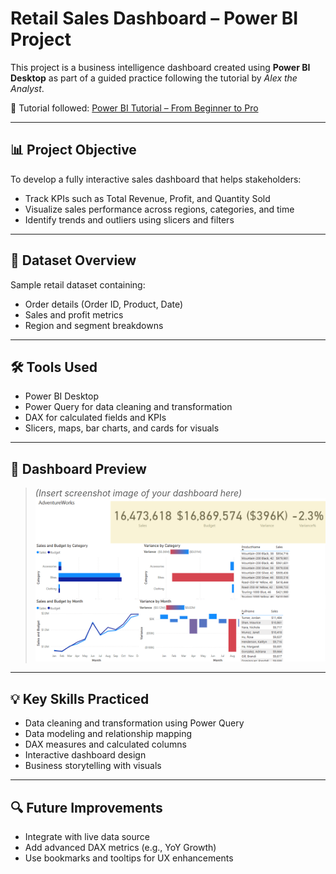 # Retail Sales Dashboard – Power BI Project

This project is a business intelligence dashboard created using **Power BI Desktop** as part of a guided practice following the tutorial by *Alex the Analyst*.

🔗 Tutorial followed: [Power BI Tutorial – From Beginner to Pro](https://www.youtube.com/watch?v=AGrl-H87pRU)

---

## 📊 Project Objective

To develop a fully interactive sales dashboard that helps stakeholders:
- Track KPIs such as Total Revenue, Profit, and Quantity Sold
- Visualize sales performance across regions, categories, and time
- Identify trends and outliers using slicers and filters

---

## 📁 Dataset Overview

Sample retail dataset containing:
- Order details (Order ID, Product, Date)
- Sales and profit metrics
- Region and segment breakdowns

---

## 🛠️ Tools Used

- Power BI Desktop
- Power Query for data cleaning and transformation
- DAX for calculated fields and KPIs
- Slicers, maps, bar charts, and cards for visuals

---

## 📸 Dashboard Preview

> *(Insert screenshot image of your dashboard here)*  
![Dashboard Preview](./images/dashboard-preview.png)

---

## 💡 Key Skills Practiced

- Data cleaning and transformation using Power Query
- Data modeling and relationship mapping
- DAX measures and calculated columns
- Interactive dashboard design
- Business storytelling with visuals

---

## 🔍 Future Improvements

- Integrate with live data source
- Add advanced DAX metrics (e.g., YoY Growth)
- Use bookmarks and tooltips for UX enhancements

